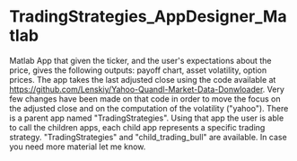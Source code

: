 # TradingStrategies_AppDesigner_Matlab
Matlab App that given the ticker, and the user's expectations about the price, gives the following outputs: payoff chart, asset volatility, option prices.
The app takes the last adjusted close using the code available at https://github.com/Lenskiy/Yahoo-Quandl-Market-Data-Donwloader. Very few changes have been made on that code  in order to move the focus on the adjusted close and on the computation of the volatility ("yahoo").
There is a parent app named "TradingStrategies". Using that app the user is able to call the children apps, each child app represents a specific trading strategy.
"TradingStrategies" and "child_trading_bull" are available. In case you need more material let me know.
